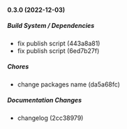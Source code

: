 #### 0.3.0 (2022-12-03)

##### Build System / Dependencies

*  fix publish script (443a8a81)
*  fix publish script (6ed7b27f)

##### Chores

*  change packages name (da5a68fc)

##### Documentation Changes

*  changelog (2cc38979)

